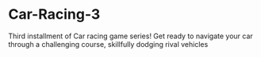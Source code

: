 # Car-Racing-3
Third installment of Car racing game series! Get ready to navigate your car through a challenging course, skillfully dodging rival vehicles
